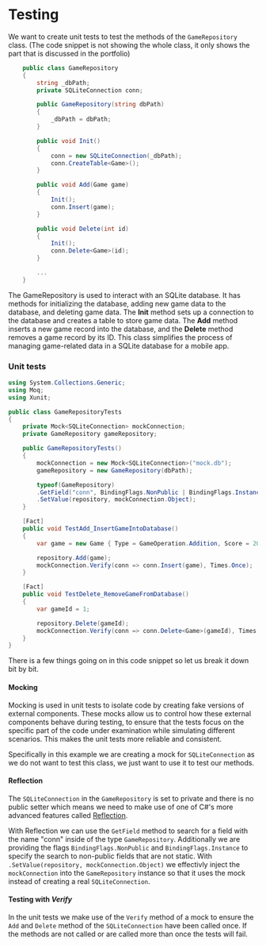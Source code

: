 # Testing

We want to create unit tests to test the methods of the `GameRepository` class. (The code snippet is not showing the whole class, it only shows the part that is discussed in the portfolio)

```csharp
    public class GameRepository
    {
        string _dbPath;
        private SQLiteConnection conn;

        public GameRepository(string dbPath)
        {
            _dbPath = dbPath;
        }

        public void Init()
        {
            conn = new SQLiteConnection(_dbPath);
            conn.CreateTable<Game>();
        }

        public void Add(Game game)
        {
            Init();
            conn.Insert(game);
        }

        public void Delete(int id)
        {
            Init();
            conn.Delete<Game>(id);
        }

        ...
    }
```

The GameRepository is used to interact with an SQLite database. It has methods for initializing the database, adding new game data to the database, and deleting game data. The **Init** method sets up a connection to the database and creates a table to store game data. The **Add** method inserts a new game record into the database, and the **Delete** method removes a game record by its ID. This class simplifies the process of managing game-related data in a SQLite database for a mobile app.

### Unit tests

```csharp
using System.Collections.Generic;
using Moq;
using Xunit;

public class GameRepositoryTests
{
    private Mock<SQLiteConnection> mockConnection;
    private GameRepository gameRepository;

    public GameRepositoryTests()
    {
        mockConnection = new Mock<SQLiteConnection>("mock.db");
        gameRepository = new GameRepository(dbPath);

        typeof(GameRepository)
        .GetField("conn", BindingFlags.NonPublic | BindingFlags.Instance)
        .SetValue(repository, mockConnection.Object);
    }

    [Fact]
    public void TestAdd_InsertGameIntoDatabase()
    {
        var game = new Game { Type = GameOperation.Addition, Score = 20 };

        repository.Add(game);
        mockConnection.Verify(conn => conn.Insert(game), Times.Once);
    }

    [Fact]
    public void TestDelete_RemoveGameFromDatabase()
    {
        var gameId = 1;

        repository.Delete(gameId);
        mockConnection.Verify(conn => conn.Delete<Game>(gameId), Times.Once);
    }
}
```

There is a few things going on in this code snippet so let us break it down bit by bit.

#### Mocking
Mocking is used in unit tests to isolate code by creating fake versions of external components. These mocks allow us to control how these external components behave during testing, to ensure that the tests focus on the specific part of the code under examination while simulating different scenarios. This makes the unit tests more reliable and consistent.

Specifically in this example we are creating a mock for `SQLiteConnection` as we do not want to test this class, we just want to use it to test our methods.

#### Reflection
The `SQLiteConnection` in the `GameRepository` is set to private and there is no public setter which means we need to make use of one of C#'s more advanced features called [Reflection](https://learn.microsoft.com/en-us/dotnet/csharp/advanced-topics/reflection-and-attributes/).

With Reflection we can use the `GetField` method to search for a field with the name "conn" inside of the type `GameRepository`. Additionally we are providing the flags `BindingFlags.NonPublic` and `BindingFlags.Instance` to specify the search to non-public fields that are not static.
With `.SetValue(repository, mockConnection.Object)` we effectivly inject the `mockConnection` into the `GameRepository` instance so that it uses the mock instead of creating a real `SQLiteConnection`.

#### Testing with *Verify*
In the unit tests we make use of the `Verify` method of a mock to ensure the `Add` and `Delete` method of the `SQLiteConnection` have been called once. If the methods are not called or are called more than once the tests will fail. 
